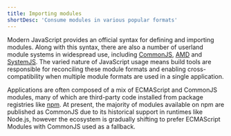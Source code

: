 ```yaml
---
title: Importing modules
shortDesc: 'Consume modules in various popular formats'
---
```


Modern JavaScript provides an official syntax for defining and importing modules. Along with this syntax, there are also a number of userland module systems in widespread use, including [CommonJS], [AMD] and [SystemJS]. The varied nature of JavaScript usage means build tools are responsible for reconciling these module formats and enabling cross-compatibility when multiple module formats are used in a single application.

Applications are often composed of a mix of ECMAScript and CommonJS modules, many of which are third-party code installed from package registries like [npm]. At present, the majority of modules available on npm are published as CommonJS due to its historical support in runtimes like Node.js, however the ecosystem is gradually shifting to prefer ECMAScript Modules with CommonJS used as a fallback.

[commonjs]: https://nodejs.org/api/modules.html
[amd]: https://github.com/amdjs/amdjs-api/blob/master/AMD.md
[systemjs]: https://github.com/systemjs/systemjs
[npm]: https://www.npmjs.com
